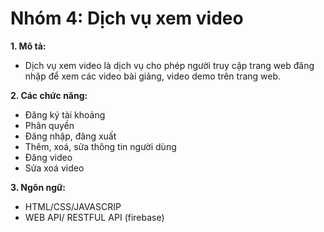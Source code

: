 # Nhóm 4: Dịch vụ xem video
**1. Mô tả:**

* Dịch vụ xem video là dịch vụ cho phép người truy cập trang web đăng nhập để xem các video bài giảng, video demo trên trang web.

**2. Các chức năng:**

* Đăng ký tài khoảng
* Phân quyền
* Đăng nhập, đăng xuất
* Thêm, xoá, sửa thông tin người dùng
* Đăng video
* Sửa xoá video

**3. Ngôn ngữ:**

* HTML/CSS/JAVASCRIP
* WEB API/ RESTFUL API (firebase)